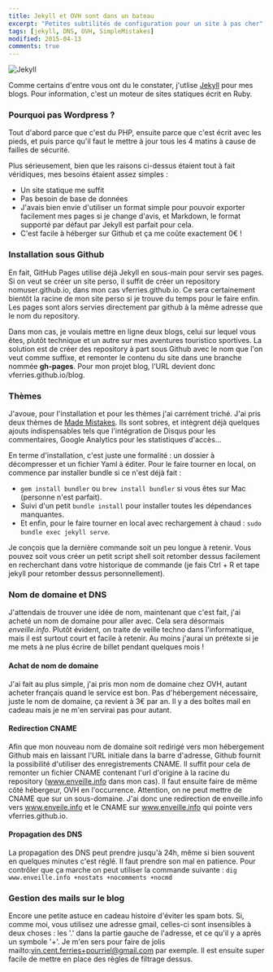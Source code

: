 ```yaml
---
title: Jekyll et OVH sont dans un bateau
excerpt: "Petites subtilités de configuration pour un site à pas cher"
tags: [jekyll, DNS, OVH, SimpleMistakes]
modified: 2015-04-13
comments: true
---
```


![Jekyll]({{site.url}}/images/jekyll.png)

Comme certains d'entre vous ont du le constater, j'utlise [Jekyll](http://jekyllrb.com/) pour mes blogs. Pour information, c'est un moteur de sites statiques écrit en Ruby.

### Pourquoi pas Wordpress ?

Tout d'abord parce que c'est du PHP, ensuite parce que c'est écrit avec les pieds, et puis parce qu'il faut le mettre à jour tous les 4 matins à cause de failles de sécurité.

Plus sérieusement, bien que les raisons ci-dessus étaient tout à fait véridiques, mes besoins étaient assez simples :

* Un site statique me suffit
* Pas besoin de base de données
* J'avais bien envie d'utiliser un format simple pour pouvoir exporter facilement mes pages si je change d'avis, et Markdown, le format supporté par défaut par Jekyll est parfait pour cela.
* C'est facile à héberger sur Github et ça me coûte exactement 0€ !

### Installation sous Github

En fait, GitHub Pages utilise déjà Jekyll en sous-main pour servir ses pages.
Si on veut se créer un site perso, il suffit de créer un repository nomuser.github.io, dans mon cas vferries.github.io. Ce sera certainement bientôt la racine de mon site perso si je trouve du temps pour le faire enfin. Les pages sont alors servies directement par github à la même adresse que le nom du repository.

Dans mon cas, je voulais mettre en ligne deux blogs, celui sur lequel vous êtes, plutôt technique et un autre sur mes aventures touristico sportives. La solution est de créer des repository à part sous Github avec le nom que l'on veut comme suffixe, et remonter le contenu du site dans une branche nommée __gh-pages__. Pour mon projet blog, l'URL devient donc vferries.github.io/blog.

### Thèmes

J'avoue, pour l'installation et pour les thèmes j'ai carrément triché. J'ai pris deux thèmes de [Made Mistakes](https://mademistakes.com/work/jekyll-themes/). Ils sont sobres, et intègrent déjà quelques ajouts indispensables tels que l'intégration de Disqus pour les commentaires, Google Analytics pour les statistiques d'accès...

En terme d'installation, c'est juste une formalité : un dossier à décompresser et un fichier Yaml à éditer.
Pour le faire tourner en local, on commence par installer bundle si ce n'est déjà fait :

* `gem install bundler` ou `brew install bundler` si vous êtes sur Mac (personne n'est parfait).
* Suivi d'un petit `bundle install` pour installer toutes les dépendances manquantes.
* Et enfin, pour le faire tourner en local avec rechargement à chaud : `sudo bundle exec jekyll serve`.

Je conçois que la dernière commande soit un peu longue à retenir. Vous pouvez soit vous créer un petit script shell soit retomber dessus facilement en recherchant dans votre historique de commande (je fais Ctrl + R et tape jekyll pour retomber dessus personnellement).

### Nom de domaine et DNS

J'attendais de trouver une idée de nom, maintenant que c'est fait, j'ai acheté un nom de domaine pour aller avec. Cela sera désormais _enveille.info_. Plutôt évident, on traite de veille techno dans l'informatique, mais il est surtout court et facile à retenir. Au moins j'aurai un prétexte si je me mets à ne plus écrire de billet pendant quelques mois !

#### Achat de nom de domaine

J'ai fait au plus simple, j'ai pris mon nom de domaine chez OVH, autant acheter français quand le service est bon. Pas d'hébergement nécessaire, juste le nom de domaine, ça revient à 3€ par an. Il y a des boîtes mail en cadeau mais je ne m'en servirai pas pour autant.

#### Redirection CNAME

Afin que mon nouveau nom de domaine soit redirigé vers mon hébergement Github mais en laissant l'URL initiale dans la barre d'adresse, Github fournit la possibilité d'utiliser des enregistrements CNAME. Il suffit pour cela de remonter un fichier CNAME contenant l'url d'origine à la racine du repository (www.enveille.info dans mon cas).
Il faut ensuite faire de même côté hébergeur, OVH en l'occurrence.
Attention, on ne peut mettre de CNAME que sur un sous-domaine. J'ai donc une redirection de enveille.info vers www.enveile.info et le CNAME sur www.enveille.info qui pointe vers vferries.github.io.

#### Propagation des DNS

La propagation des DNS peut prendre jusqu'à 24h, même si bien souvent en quelques minutes c'est réglé. Il faut prendre son mal en patience.
Pour contrôler que ça marche on peut utiliser la commande suivante : `dig www.enveille.info +nostats +nocomments +nocmd`

### Gestion des mails sur le blog

Encore une petite astuce en cadeau histoire d'éviter les spam bots. Si, comme moi, vous utilisez une adresse gmail, celles-ci sont insensibles à deux choses : les '.' dans la partie gauche de l'adresse, et ce qu'il y a après un symbole '+'.
Je m'en sers pour faire de jolis mailto:vin.cent.ferries+pourriel@gmail.com par exemple.
Il est ensuite super facile de mettre en place des règles de filtrage dessus.